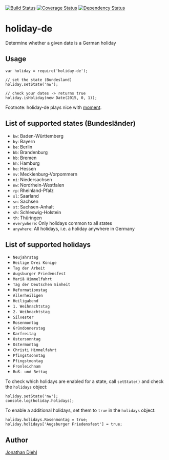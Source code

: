 [![Build Status](https://travis-ci.org/jdiehl/holiday-de.svg)](https://travis-ci.org/jdiehl/holiday-de)
[![Coverage Status](https://coveralls.io/repos/jdiehl/holiday-de/badge.svg)](https://coveralls.io/r/jdiehl/holiday-de)
[![Dependency Status](https://david-dm.org/jdiehl/holiday-de.svg)](https://david-dm.org/jdiehl/holiday-de)

# holiday-de

Determine whether a given date is a German holiday

## Usage

```
var holiday = require('holiday-de');

// set the state (Bundesland)
holiday.setState('nw');

// check your dates -> returns true
holiday.isHoliday(new Date(2015, 0, 1));
```

Footnote: holiday-de plays nice with [moment](http://momentjs.com).

## List of supported states (Bundesländer)

* `bw`: Baden-Württemberg
* `by`: Bayern
* `be`: Berlin
* `bb`: Brandenburg
* `hb`: Bremen
* `hh`: Hamburg
* `he`: Hessen
* `mv`: Mecklenburg-Vorpommern
* `ni`: Niedersachsen
* `nw`: Nordrhein-Westfalen
* `rp`: Rheinland-Pfalz
* `sl`: Saarland
* `sn`: Sachsen
* `st`: Sachsen-Anhalt
* `sh`: Schleswig-Holstein
* `th`: Thüringen
* `everywhere`: Only holidays common to all states
* `anywhere`: All holidays, i.e. a holiday anywhere in Germany

## List of supported holidays

* `Neujahrstag`
* `Heilige Drei Könige`
* `Tag der Arbeit`
* `Augsburger Friedensfest`
* `Mariä Himmelfahrt`
* `Tag der Deutschen Einheit`
* `Reformationstag`
* `Allerheiligen`
* `Heiligabend`
* `1. Weihnachtstag`
* `2. Weihnachtstag`
* `Silvester`
* `Rosenmontag`
* `Gründonnerstag`
* `Karfreitag`
* `Ostersonntag`
* `Ostermontag`
* `Christi Himmelfahrt`
* `Pfingstsonntag`
* `Pfingstmontag`
* `Fronleichnam`
* `Buß- und Bettag`

To check which holidays are enabled for a state, call `setState()` and check the `holidays` object:

```
holiday.setState('nw');
console.log(holiday.holidays);
```

To enable a additional holidays, set them to `true` in the `holidays` object:

```
holiday.holidays.Rosenmontag = true;
holiday.holidays['Augsburger Friedensfest'] = true;
```

## Author

[Jonathan Diehl](https://github.com/jdiehl)
